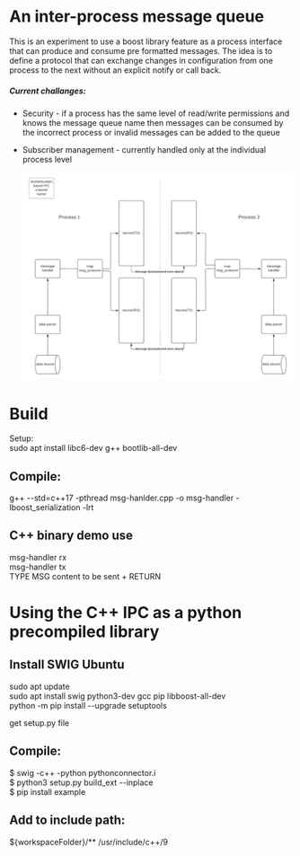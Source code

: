 # An inter-process message queue
 This is an experiment to use a boost library feature as a process interface that can produce and consume pre formatted messages. The idea is to define a protocol that can exchange changes in configuration from one process to the next without an explicit notify or call back.
 
 ##### Current challanges:
* Security - if a process has the same level of read/write permissions and knows the message queue name then messages can be consumed by the incorrect process or invalid messages can be added to the queue
* Subscriber management - currently handled only at the individual process level
  
  ![IPC Diagram](level-0-diagram-for-IPC.png)
# Build  
  Setup:  
  sudo apt install libc6-dev g++ bootlib-all-dev  

## Compile:  
  g++ --std=c++17 -pthread msg-hanlder.cpp -o msg-handler -lboost_serialization -lrt  

## C++ binary demo use
  msg-handler rx  
  msg-handler tx  
  TYPE MSG content to be sent + RETURN 

# Using the C++ IPC as a python precompiled library  

## Install SWIG Ubuntu  
  sudo apt update  
  sudo apt install swig python3-dev gcc pip libboost-all-dev  
  python -m pip install --upgrade setuptools  

  get setup.py file  

## Compile:
  $ swig -c++ -python pythonconnector.i  
  $ python3 setup.py build_ext --inplace  
  $ pip install example

## Add to include path:
  ${workspaceFolder}/**
  /usr/include/c++/9
